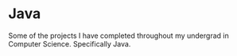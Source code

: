 # Java
Some of the projects I have completed throughout my undergrad in Computer Science. Specifically Java.
